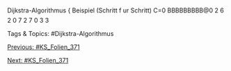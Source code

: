 Dijkstra-Algorithmus { Beispiel (Schritt f ur Schritt)
C=0
BBBBBBBBB@0 2        6 
2 0 7  2     
  7 0 3  3   

   Tags & Topics:
   #Dijkstra-Algorithmus

[Previous: #KS_Folien_371](KS_Folien_371.md)

[Next: #KS_Folien_371](KS_Folien_371.md)
